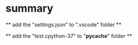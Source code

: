 # summary
** add the "settings.json" to ".vscode" folder **

** add the "test.cpython-37" to "__pycache__" folder ** 
